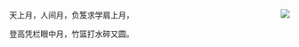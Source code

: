 <img align="right" src="https://github-readme-stats-git-master-wyryyds.vercel.app/api?username=wyryyds&show_icons=true&icon_color=4B0082&text_color=F0E68C&bg_color=696969&hide_title=true" />
天上月，人间月，负笈求学肩上月，  

登高凭栏眼中月，竹篮打水碎又圆。
